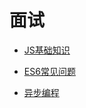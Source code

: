 # 面试

- [JS基础知识](/doc/interview/001-JS基础知识.md)

- [ES6常见问题](/doc/interview/002-ES6常见问题.md)

- [异步编程](/doc/interview/003-异步编程.md)